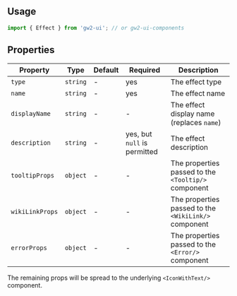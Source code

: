 ## Usage

```js
import { Effect } from 'gw2-ui'; // or gw2-ui-components
```

## Properties

| Property        | Type     | Default | Required                     | Description                                          |
| --------------- | -------- | ------- | ---------------------------- | ---------------------------------------------------- |
| `type`          | `string` | -       | yes                          | The effect type                                      |
| `name`          | `string` | -       | yes                          | The effect name                                      |
| `displayName`   | `string` | -       | -                            | The effect display name (replaces `name`)            |
| `description`   | `string` | -       | yes, but `null` is permitted | The effect description                               |
| `tooltipProps`  | `object` | -       | -                            | The properties passed to the `<Tooltip/>` component  |
| `wikiLinkProps` | `object` | -       | -                            | The properties passed to the `<WikiLink/>` component |
| `errorProps`    | `object` | -       | -                            | The properties passed to the `<Error/>` component    |

The remaining props will be spread to the underlying `<IconWithText/>` component.
